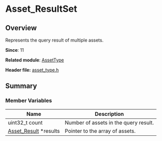 # Asset_ResultSet

## Overview

Represents the query result of multiple assets.

**Since**: 11

**Related module**: [AssetType](capi-assettype.md)

**Header file:** [asset_type.h](capi-asset-type-h.md)

## Summary

### Member Variables

| Name| Description|
| -- | -- |
| uint32_t count | Number of assets in the query result.|
| [Asset_Result](capi-asset-result.md) *results | Pointer to the array of assets.|
